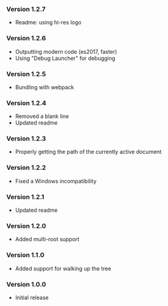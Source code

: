 ### Version 1.2.7
- Readme: using hi-res logo

### Version 1.2.6
- Outputting modern code (es2017, faster)
- Using "Debug Launcher" for debugging

### Version 1.2.5
- Bundling with webpack

### Version 1.2.4
- Removed a blank line
- Updated readme

### Version 1.2.3
- Properly getting the path of the currently active document

### Version 1.2.2
- Fixed a Windows incompatibility

### Version 1.2.1
- Updated readme

### Version 1.2.0
- Added multi-root support

### Version 1.1.0
- Added support for walking up the tree

### Version 1.0.0
- Initial release
